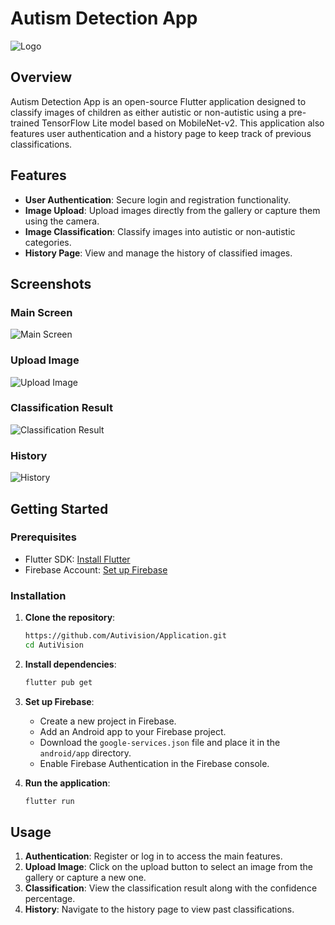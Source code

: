 # Autism Detection App

![Logo](assets/images/logoPutih.png)

## Overview

Autism Detection App is an open-source Flutter application designed to classify images of children as either autistic or non-autistic using a pre-trained TensorFlow Lite model based on MobileNet-v2. This application also features user authentication and a history page to keep track of previous classifications.

## Features

- **User Authentication**: Secure login and registration functionality.
- **Image Upload**: Upload images directly from the gallery or capture them using the camera.
- **Image Classification**: Classify images into autistic or non-autistic categories.
- **History Page**: View and manage the history of classified images.

## Screenshots

### Main Screen
![Main Screen](screenshots/main_screen.png)

### Upload Image
![Upload Image](screenshots/upload_image.png)

### Classification Result
![Classification Result](screenshots/classification_result.png)

### History
![History](screenshots/history.png)

## Getting Started

### Prerequisites

- Flutter SDK: [Install Flutter](https://flutter.dev/docs/get-started/install)
- Firebase Account: [Set up Firebase](https://firebase.google.com/)

### Installation

1. **Clone the repository**:
    ```bash
    https://github.com/Autivision/Application.git
    cd AutiVision
    ```

2. **Install dependencies**:
    ```bash
    flutter pub get
    ```

3. **Set up Firebase**:
    - Create a new project in Firebase.
    - Add an Android app to your Firebase project.
    - Download the `google-services.json` file and place it in the `android/app` directory.
    - Enable Firebase Authentication in the Firebase console.

4. **Run the application**:
    ```bash
    flutter run
    ```

## Usage

1. **Authentication**: Register or log in to access the main features.
2. **Upload Image**: Click on the upload button to select an image from the gallery or capture a new one.
3. **Classification**: View the classification result along with the confidence percentage.
4. **History**: Navigate to the history page to view past classifications.
